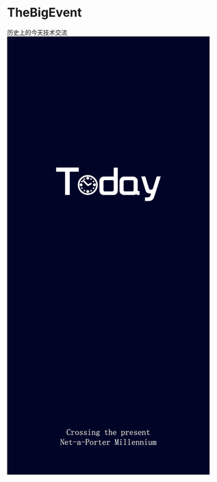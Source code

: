 # TheBigEvent
历史上的今天技术交流
![image](https://github.com/xiaobaigogogo/TheBigEvent/blob/master/%E5%90%AF%E5%8A%A8%E9%A1%B5XS-MAX%EF%BC%88%E8%8B%B1%EF%BC%89.png)
